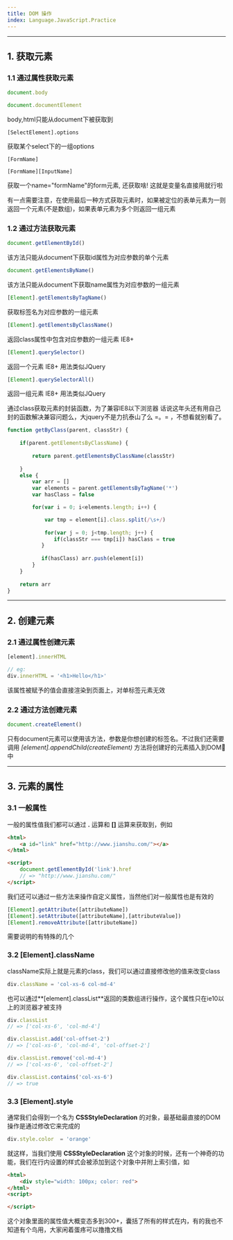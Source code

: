 ```yaml
---
title: DOM 操作
index: Language.JavaScript.Practice
---
```


---

## 1.  获取元素

### 1.1 通过属性获取元素

``` js
document.body

document.documentElement 
```  

body,html只能从document下被获取到 

```
[SelectElement].options
```

获取某个select下的一组options

```
[FormName]

[FormName][InputName]
```

获取一个name="formName"的form元素, 还获取啥! 这就是变量名直接用就行啦

有一点需要注意，在使用最后一种方式获取元素时，如果被定位的表单元素为一则返回一个元素(不是数组)，如果表单元素为多个则返回一组元素


### 1.2 通过方法获取元素

``` js
document.getElementById()
```

该方法只能从document下获取id属性为对应参数的单个元素

``` js
document.getElementsByName()
```

该方法只能从document下获取name属性为对应参数的一组元素

``` js
[Element].getElementsByTagName()
```

获取标签名为对应参数的一组元素

``` js
[Element].getElementsByClassName()
```

返回class属性中包含对应参数的一组元素 IE8+ 

``` js
[Element].querySelector()
```

返回一个元素 IE8+ 用法类似JQuery 

``` js
[Element].querySelectorAll()
```

 返回一组元素 IE8+ 用法类似JQuery 


通过class获取元素的封装函数，为了兼容IE8以下浏览器
话说这年头还有用自己封的函数解决兼容问题么，大jquery不是力抗泰山了么 =。= ，不想看就别看了。

``` js
function getByClass(parent, classStr) {
    
    if(parent.getElementsByClassName) {
        
        return parent.getElementsByClassName(classStr)
    
    }
    else {
        var arr = []
        var elements = parent.getElementsByTagName('*')
        var hasClass = false

        for(var i = 0; i<elements.length; i++) {

            var tmp = element[i].class.split(/\s+/)
            
            for(var j = 0; j<tmp.length; j++) {
               if(classStr === tmp[i]) hasClass = true 
           }
           
           if(hasClass) arr.push(element[i])
        }
    }
    
    return arr
}
```

---

## 2. 创建元素

### 2.1 通过属性创建元素 

``` js
[element].innerHTML

// eg:
div.innerHTML = '<h1>Hello</h1>'
```
该属性被赋予的值会直接渲染到页面上，对单标签元素无效
### 2.2 通过方法创建元素 

``` js
document.createElement()
```
只有document元素可以使用该方法，参数是你想创建的标签名。不过我们还需要调用 *[element].appendChild(createElement)* 方法将创建好的元素插入到DOM🌲中

---

## 3. 元素的属性

### 3.1 一般属性

一般的属性值我们都可以通过 **.** 运算和 **[]** 运算来获取到，例如

``` html
<html>
    <a id="link" href="http://www.jianshu.com/"></a>
</html>

<script>
    document.getElementById('link').href
    // => "http://www.jianshu.com/"
</script>
```

我们还可以通过一些方法来操作自定义属性，当然他们对一般属性也是有效的

``` js
[Element].getAttribute([attributeName])
[Element].setAttribute([attributeName],[attributeValue])
[Element].removeAttribute([attributeName]) 
```

需要说明的有特殊的几个

### 3.2 [Element].className

className实际上就是元素的class，我们可以通过直接修改他的值来改变class

``` js
div.className = 'col-xs-6 col-md-4'
``` 

也可以通过**[element].classList**返回的类数组进行操作，这个属性只在ie10以上的浏览器才被支持

``` js
div.classList
// => ['col-xs-6', 'col-md-4']

div.classList.add('col-offset-2')
// => ['col-xs-6', 'col-md-4', 'col-offset-2']

div.classList.remove('col-md-4')
// => ['col-xs-6', 'col-offset-2']

div.classList.contains('col-xs-6')
// => true
```

### 3.3 [Element].style

通常我们会得到一个名为 **CSSStyleDeclaration** 的对象，最基础最直接的DOM操作是通过修改它来完成的

```javascript
div.style.color  = 'orange'
```

就这样，当我们使用 **CSSStyleDeclaration** 这个对象的时候，还有一个神奇的功能，我们在行内设置的样式会被添加到这个对象中并附上索引值，如

``` html
<html>
    <div style="width: 100px; color: red">
</html>
<script>

</script>
```

这个对象里面的属性值大概变态多到300+，囊括了所有的样式在内，有的我也不知道有个鸟用，大家闲着蛋疼可以撸撸文档

